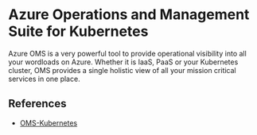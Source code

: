 # Azure Operations and Management Suite for Kubernetes #

Azure OMS is a very powerful tool to provide operational visibility into all your wordloads on Azure.  Whether it is IaaS, PaaS or your Kubernetes cluster, OMS provides a single holistic view of all your mission critical services in one place.

## References ##

- [OMS-Kubernetes](https://github.com/Microsoft/OMS-docker/tree/master/Kubernetes)
